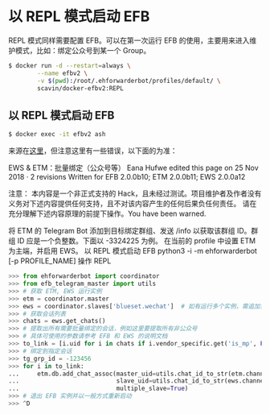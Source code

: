 # 以 REPL 模式启动 EFB

REPL 模式同样需要配置 EFB。可以在第一次运行 EFB 的使用，主要用来进入维护模式，比如：绑定公众号到某一个 Group。

```bash
$ docker run -d --restart=always \
        --name efbv2 \
        -v $(pwd):/root/.ehforwarderbot/profiles/default/ \
        scavin/docker-efbv2:REPL
```

## 以 REPL 模式启动 EFB

```bash
$ docker exec -it efbv2 ash
```

来源在[这里](https://github.com/blueset/efb-wechat-slave/wiki/EWS-&-ETM%EF%BC%9A%E6%89%B9%E9%87%8F%E7%BB%91%E5%AE%9A%EF%BC%88%E5%85%AC%E4%BC%97%E5%8F%B7%E7%AD%89%EF%BC%89)，但注意这里有一些错误，以下面的为准：


EWS & ETM：批量绑定（公众号等）
Eana Hufwe edited this page on 25 Nov 2018 · 2 revisions
Written for EFB 2.0.0b10; ETM 2.0.0b11; EWS 2.0.0a12

注意：
本内容是一个非正式支持的 Hack，且未经过测试。项目维护者及作者没有义务对下述内容提供任何支持，且不对该内容产生的任何后果负任何责任。 请在充分理解下述内容原理的前提下操作。You have been warned.

将 ETM 的 Telegram Bot 添加到目标绑定群组、发送 /info 以获取该群组 ID。群组 ID 应是一个负整数。下面以 -3324225 为例。
在当前的 profile 中设置 ETM 为主端，并启用 EWS。
以 REPL 模式启动 EFB
python3 -i -m ehforwarderbot [-p PROFILE_NAME]
操作 REPL

```python
>>> from ehforwarderbot import coordinator
>>> from efb_telegram_master import utils
>>> # 获取 ETM, EWS 运行实例
>>> etm = coordinator.master
>>> ews = coordinator.slaves['blueset.wechat']  # 如有运行多个实例，需追加实例 ID
>>> # 获取会话列表
>>> chats = ews.get_chats()
>>> # 提取出所有需要批量绑定的会话，例如这里要提取所有非公众号
>>> # 具体可使用的参数请参考 EFB 和 EWS 的说明文档
>>> to_link = [i.uid for i in chats if i.vendor_specific.get('is_mp', False)]
>>> # 绑定到指定会话
>>> tg_grp_id = -123456
>>> for i in to_link:
...     etm.db.add_chat_assoc(master_uid=utils.chat_id_to_str(etm.channel_id, tg_grp_id),
...                           slave_uid=utils.chat_id_to_str(ews.channel_id, i),
...                           multiple_slave=True)
>>> # 退出 EFB 实例并以一般方式重新启动
>>> ^D
```
